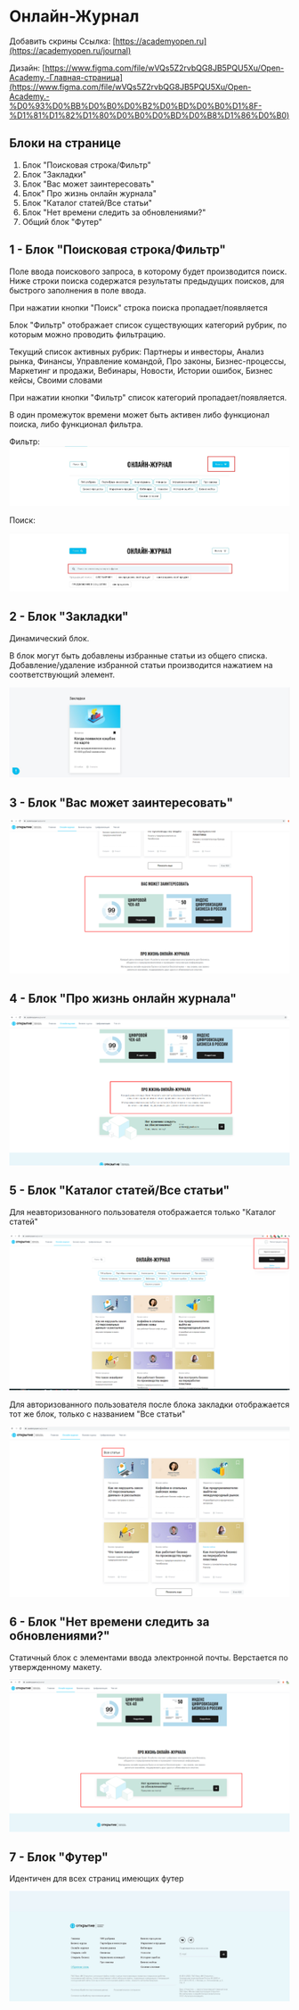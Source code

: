 # Онлайн-Журнал
Добавить скрины
Ссылка: [https://academyopen.ru](https://academyopen.ru/journal)

Дизайн: [https://www.figma.com/file/wVQs5Z2rvbQG8JB5PQU5Xu/Open-Academy.-Главная-страница](https://www.figma.com/file/wVQs5Z2rvbQG8JB5PQU5Xu/Open-Academy.-%D0%93%D0%BB%D0%B0%D0%B2%D0%BD%D0%B0%D1%8F-%D1%81%D1%82%D1%80%D0%B0%D0%BD%D0%B8%D1%86%D0%B0)

## Блоки на странице

1. Блок "Поисковая строка/Фильтр"
2. Блок "Закладки"
3. Блок "Вас может заинтересовать"
4. Блок" Про жизнь онлайн журнала"
5. Блок "Каталог статей/Все статьи"
6. Блок "Нет времени следить за обновлениями?"
7. Общий блок "Футер"

## 1 - Блок "Поисковая строка/Фильтр"

Поле ввода поискового запроса, в которому будет производится поиск. Ниже строки поиска содержатся результаты предыдущих поисков, для быстрого заполнения в поле ввода.

При нажатии кнопки "Поиск" строка поиска пропадает/появляется

Блок "Фильтр" отображает список существующих категорий рубрик, по которым можно проводить фильтрацию.

Текущий список активных рубрик: Партнеры и инвесторы, Анализ рынка, Финансы, Управление командой, Про законы, Бизнес-процессы, Маркетинг и продажи, Вебинары, Новости, Истории ошибок, Бизнес кейсы, Своими словами

При нажатии кнопки "Фильтр" список категорий пропадает/появляется.

В один промежуток времени может быть активен либо функционал поиска, либо функционал фильтра.

Фильтр: 
![alt-text](./img/Online_magazine_filtr.jpg)

Поиск:

![alt-text](./img/Online_magazine_faund.jpg)

## 2 - Блок "Закладки"

Динамический блок. 

В блок могут быть добавлены избранные статьи из общего списка. Добавление/удаление избранной статьи производится нажатием на соответствующий элемент.



![alt-text](./img/Online_magazine_bookmarks.jpg)

## 3 - Блок "Вас может заинтересовать"

![alt-text](./img/interested.png)



## 4 - Блок "Про жизнь онлайн журнала"

![alt text](./img/interested_1.png)


## 5 - Блок "Каталог статей/Все статьи"
Для неавторизованного пользователя отображается только "Каталог статей"

![alt-текст](./img/interested_2.png) 


Для авторизованного пользователя после блока закладки отображается тот же блок, только с названием "Все статьи"

![alt-текст](./img/interested_3.png)


## 6 - Блок "Нет времени следить за обновлениями?"

Статичный блок с элементами ввода электронной почты. Верстается по утвержденному макету.

![alt-текст](./img/interested_4.png)

## 7 - Блок "Футер"

Идентичен для всех страниц имеющих футер

![alt-текст](./img/Main_page_footer.jpg) 



